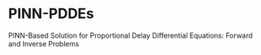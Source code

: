 # PINN-PDDEs
PINN-Based Solution for Proportional Delay Differential Equations: Forward and Inverse Problems

